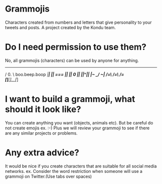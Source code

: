 # Grammojis
Characters created from numbers and letters that give personality to your tweets and posts.
A project created by the Kondu team.

# Do I need permission to use them?
No, all grammojis (characters) can be used by anyone for anything.

   _____
   /  0. \     boo.beep.boop
 _|_______|_
|_|  ===  |_|
 ||   0   ||
 ||___*___||
|~   \_/   ~|
/=\  /=\  /=\
[_]__[_]__[_]

# I want to build a grammoji, what should it look like?
You can create anything you want (objects, animals etc).
But be careful do not create emojis ex. :-) Plus we will review your grammoji
to see if there are any similar projects or problems.

# Any extra advice?
It would be nice if you create characters that are suitable for all social media networks.
ex. Consider the word restriction when someone will use a grammoji on Twitter.(Use tabs over spaces)



